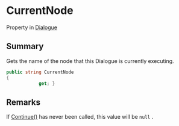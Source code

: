 # CurrentNode

Property in [Dialogue](./)

## Summary

Gets the name of the node that this Dialogue is currently executing.

```csharp
public string CurrentNode
{
            get; }
```

## Remarks

If [Continue()](yarn.dialogue.continue.md) has never been called, this value will be `null` .
